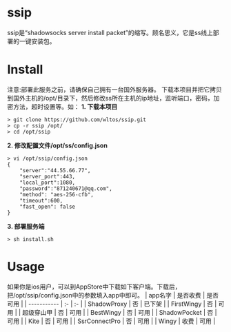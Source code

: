 # ssip
ssip是“shadowsocks server install packet”的缩写。顾名思义，它是ss线上部署的一键安装包。

# Install
注意:部署此服务之前，请确保自己拥有一台国外服务器。
下载本项目并把它拷贝到国外主机的/opt/目录下，然后修改ss所在主机的ip地址，监听端口，密码，加密方法，超时设置等。如：
**1. 下载本项目**
```
> git clone https://github.com/wltos/ssip.git
> cp -r ssip /opt/
> cd /opt/ssip
```
**2. 修改配置文件/opt/ss/config.json**
```
> vi /opt/ssip/config.json
{
    "server":"44.55.66.77",
    "server_port":443,
    "local_port":1080,
    "password":"871240671@qq.com",
    "method": "aes-256-cfb",
    "timeout":600,
    "fast_open": false
}
```
**3. 部署服务端**
```
> sh install.sh
```

# Usage
如果你是ios用户，可以到AppStore中下载如下客户端。下载后，把/opt/ssip/config.json中的参数填入app中即可。
|   app名字      | 是否收费 | 是否可用 | 
| -----------    | :-       | :- | 
| ShadowProxy    | 否       | 已下架 | 
| FirstWingy     | 否       | 可用 | 
| 超级穿山甲     | 否       | 可用 |
| BestWingy      | 否       | 可用 |
| ShadowPocket   | 否       | 可用 |
| Kite           | 否       | 可用 |
| SsrConnectPro  | 否       | 可用 |
| Wingy          | 收费     | 可用 |